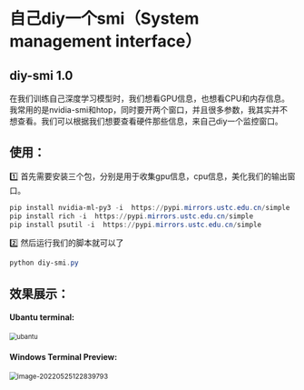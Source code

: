 # 自己diy一个smi（System management interface）



## diy-smi 1.0

在我们训练自己深度学习模型时，我们想看GPU信息，也想看CPU和内存信息。我常用的是nvidia-smi和htop，同时要开两个窗口，并且很多参数，我其实并不想查看。我们可以根据我们想要查看硬件那些信息，来自己diy一个监控窗口。





## 使用：

:one: 首先需要安装三个包，分别是用于收集gpu信息，cpu信息，美化我们的输出窗口。

```powershell
pip install nvidia-ml-py3 -i  https://pypi.mirrors.ustc.edu.cn/simple
pip install rich -i  https://pypi.mirrors.ustc.edu.cn/simple
pip install psutil -i  https://pypi.mirrors.ustc.edu.cn/simple
```



:two: 然后运行我们的脚本就可以了

```powershell
python diy-smi.py
```



## 效果展示：

#### Ubantu terminal:

<img src="https://images.cnblogs.com/cnblogs_com/blogs/471668/galleries/1907323/o_220525044856_ubantu_terminal.png" alt="ubantu" style="zoom:80%;" />



#### Windows Terminal Preview:

<img src="https://images.cnblogs.com/cnblogs_com/blogs/471668/galleries/1907323/o_220525044859_windows_terminal_preview.png" alt="image-20220525122839793" style="zoom: 85%;" />